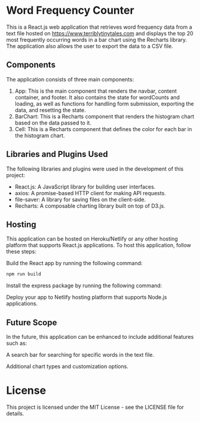 # Word Frequency Counter
This is a React.js web application that retrieves word frequency data from a text file hosted on https://www.terriblytinytales.com and displays the top 20 most frequently occurring words in a bar chart using the Recharts library. The application also allows the user to export the data to a CSV file.

##  Components
The application consists of three main components:

1.  App: This is the main component that renders the navbar, content container, and footer. It also contains the state for wordCounts and loading, as well as functions for handling form submission, exporting the data, and resetting the state.
2.  BarChart: This is a Recharts component that renders the histogram chart based on the data passed to it.
3.  Cell: This is a Recharts component that defines the color for each bar in the histogram chart.
## Libraries and Plugins Used
The following libraries and plugins were used in the development of this project:

* React.js: A JavaScript library for building user interfaces.
* axios: A promise-based HTTP client for making API requests.
* file-saver: A library for saving files on the client-side.
* Recharts: A composable charting library built on top of D3.js.
##  Hosting
This application can be hosted on Heroku/Netlify or any other hosting platform that supports React.js applications. To host this application, follow these steps:

Build the React app by running the following command:
```JavaScript
npm run build
```
Install the express package by running the following command:

Deploy your app to Netlify hosting platform that supports Node.js applications.

## Future Scope
In the future, this application can be enhanced to include additional features such as:

A search bar for searching for specific words in the text file.

Additional chart types and customization options.
# License
This project is licensed under the MIT License - see the LICENSE file for details.
